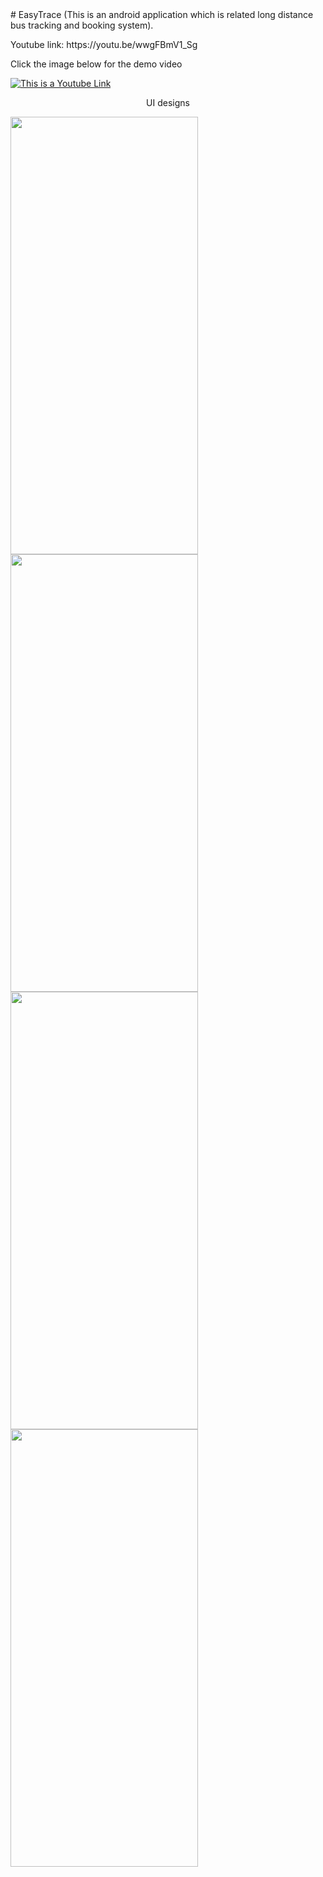 <head><link rel="stylesheet" href="styles.css"></head>
# EasyTrace (This is an android application which is related long distance bus tracking and booking system).
<p>Youtube link: https://youtu.be/wwgFBmV1_Sg</p>

Click the image below for the demo video

[![This is a Youtube Link](https://raw.githubusercontent.com/Nivesh98/EasyTrace/main/Assests/youtube%20thumbnail.png)](https://youtu.be/wwgFBmV1_Sg)

<p align="center">UI designs</p>

<div class="image-container">
   <img src="https://raw.githubusercontent.com/Nivesh98/EasyTrace/main/Assests/1%20(1).png" width="300" height="700">
   <img src="https://raw.githubusercontent.com/Nivesh98/EasyTrace/main/Assests/3.jpg" width="300" height="700">
   <img src="https://raw.githubusercontent.com/Nivesh98/EasyTrace/main/Assests/4.jpg" width="300" height="700">
   <img src="https://raw.githubusercontent.com/Nivesh98/EasyTrace/main/Assests/5.png" width="300" height="700">
</div>


